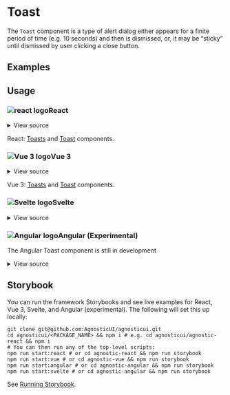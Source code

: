 # Toast

The `Toast` component is a type of alert dialog either appears for a finite period of time (e.g. 10 seconds) and then is dismissed, or, it may be &ldquo;sticky&rdquo; until dismissed by user clicking a close button.

<div class="mbs24"></div>

## Examples

<div class="mbe24"></div>

<ToastExamples />

<script setup>
import ToastExamples from '../../components/ToastExamples.vue'
import { Alert } from "agnostic-vue";
</script>

<div class="mbe32"></div>

## Usage

<div class="flex">
  <h3 id="react" tabindex="-1">
    <img src="/images/React-icon.svg" alt="react logo">React
  </h3>
</div>

<details class="disclose disclose-bordered">
<summary class="disclose-title">View source</summary>

```jsx
import "agnostic-react/dist/common.min.css";
import "agnostic-react/dist/esm/index.css";
import { Close, Toasts, Toast } from "agnostic-react";

const getColor = (type) => {
  switch (type) {
    case 'warning':
      return 'var(--agnostic-warning-border-accent)';
    case 'info':
      return 'var(--agnostic-primary-dark)';
    case 'success':
      return 'var(--agnostic-action-from)';
    case 'error':
      return 'var(--agnostic-error-dark)';
    default:
      return 'var(--agnostic-gray-mid-dark)';
  }
};
const ToastDemoIcon = ({ type, utilityClasses }) => {
  return (
    <svg
      className={utilityClasses}
      style={{ color: getColor(type) }}
      xmlns="http://www.w3.org/2000/svg"
      height="24"
      viewBox="0 0 24 24"
      width="24"
    >
      <path d="M0 0h24v24H0z" fill="none" />
      <path fill="currentColor" d="M1 21h22L12 2 1 21zm12-3h-2v-2h2v2zm0-4h-2v-4h2v4z" />
    </svg>
  );
};

export const YourComponent = () => {
  const [toastIsOpen, setToastIsOpen] = useState(true);
  const [toastIsOpen2, setToastIsOpen2] = useState(true);
  const [toastIsOpen3, setToastIsOpen3] = useState(true);
  const [toastIsOpen4, setToastIsOpen4] = useState(true);

  return (
    <Toasts verticalPosition="top" horizontalPosition="end">
      <Toast type="dark">Toast top end. Sticky.</Toast>
      <div className="mbe14" />
      <Toast type="dark">Toast 2 top end. Sticky.</Toast>
    </Toasts>
    <Toasts verticalPosition="top" horizontalPosition="center">
      <Toast isOpen={toastIsOpen} icon={<ToastDemoIcon type="dark" utilityClasses="mie8" />} type="dark">
        Toast custom icon dark (10 seconds)
      </Toast>
      <div className="mbe14" />
      <Toast isOpen={toastIsOpen} icon={<ToastDemoIcon type="success" utilityClasses="mie8" />} type="success">
        Toast custom icon success (10 seconds)
      </Toast>
      <div className="mbe14" />
      <Toast isOpen={toastIsOpen} icon={<ToastDemoIcon type="warning" utilityClasses="mie8" />} type="warning">
        Toast custom icon warning (10 seconds)
      </Toast>
      <div className="mbe14" />
      <Toast isOpen={toastIsOpen} icon={<ToastDemoIcon type="info" utilityClasses="mie8" />} type="info">
        Toast custom icon info (10 seconds)
      </Toast>
      <div className="mbe14" />
      <Toast isOpen={toastIsOpen} icon={<ToastDemoIcon type="error" utilityClasses="mie8" />} type="error">
        Toast custom icon error (10 seconds)
      </Toast>
      <div className="mbe14" />
    </Toasts>
    <Toasts verticalPosition="bottom" horizontalPosition="center">
      <Toast isOpen={toastIsOpen2} isAnimationSlideUp icon={<ToastDemoIcon type="dark" utilityClasses="mie8" />} type="dark">
        <div className="flex-fill">Closable via close button.</div>
        {/* Close SVG uses fill="currentColor" so we can set as follows */}
        <Close style={{ color: 'var(--agnostic-light)' }} onClick={() => setToastIsOpen2(false)} />
      </Toast>
      <div className="mbe14" />
      <Toast isOpen={toastIsOpen3} isAnimationSlideUp icon={<ToastDemoIcon type="success" utilityClasses="mie8" />} type="success">
        <div className="flex-fill">Closable via close button.</div>
        <Close style={{ color: 'var(--agnostic-action-from)' }} onClick={() => setToastIsOpen3(false)} />
      </Toast>
      <div className="mbe14" />
      <Toast isOpen={toastIsOpen4} isAnimationSlideUp icon={<ToastDemoIcon type="info" utilityClasses="mie8" />} type="info">
        <div className="flex-fill">Closable via close button.</div>
        <Close style={{ color: 'var(--agnostic-primary-dark)' }} onClick={() => setToastIsOpen4(false)} />
      </Toast>
    </Toasts>
    );
  )
```
</details>

React: [Toasts](https://github.com/AgnosticUI/agnosticui/blob/master/agnostic-react/src/Toasts.tsx) and [Toast](https://github.com/AgnosticUI/agnosticui/blob/master/agnostic-react/src/Toast.tsx) components.

<div class="mbe32"></div>

<div class="flex">
  <h3 id="vue-3" tabindex="-1">
    <img src="/images/Vue-icon.svg" alt="Vue 3 logo">Vue 3
  </h3>
</div>

<details class="disclose disclose-bordered">
<summary class="disclose-title">View source</summary>

```vue
<script>
import "agnostic-vue/dist/common.min.css";
import "agnostic-vue/dist/index.css";
import { Close, Toasts, Toast } from "agnostic-vue";
import ToastIconExample from "./ToastIconExample.vue";
import { ref } from "vue";

export default {
  name: "CloseExamples",
  components: {
    Close,
    Toasts,
    Toast,
    ToastIconExample,
  },

  setup() {
    const timedToast = ref(true);
    setTimeout(() => {
      timedToast.value = false;
    }, 10000);

    const toast1IsOpen = ref(true);
    const close1Toast = () => {
      toast1IsOpen.value = false;
    };
    const toast2IsOpen = ref(true);
    const close2Toast = () => {
      toast2IsOpen.value = false;
    };

    return {
      timedToast,
      toast1IsOpen,
      toast2IsOpen,
      close1Toast,
      close2Toast,
    };
  },
};
</script>
<template>
  <Toasts
    vertical-position="top"
    horizontal-position="end"
  >
    <Toast
      :is-open="timedToast"
      type="info"
    >
      <ToastIconExample
        icon-type="info"
        utility-classes="mie8"
      >
        <template #icon />
      </ToastIconExample>
      Self timed toast that will close in 10 seconds.
    </Toast>
    <Toast
      :is-open="timedToast"
      type="success"
    >
      <ToastIconExample
        icon-type="success"
        utility-classes="mie8"
      >
        <template #icon />
      </ToastIconExample>
      <div class="flex-fill">
        Self timed toast that will close in 10 seconds.
      </div>
    </Toast>
  </Toasts>
  <Toasts
    vertical-position="top"
    horizontal-position="center"
  >

    <Toast
      :is-open="timedToast"
      type="error"
    >
      <ToastIconExample
        icon-type="error"
        utility-classes="mie8"
      >
        <template #icon />
      </ToastIconExample>
      Error toast with &nbsp;<code>aria-live</code>&nbsp;
      &ldquo;assertive&rdquo; (10 seconds)
    </Toast>
  </Toasts>
  <Toasts
    vertical-position="bottom"
    horizontal-position="end"
  >
    <Toast
      :is-open="toast1IsOpen"
      type="dark"
    >
      <ToastIconExample
        icon-type="dark"
        utility-classes="mie8"
      >
        <template #icon />
      </ToastIconExample>
      <div class="flex-fill">
        This is a closable toast message
      </div>
      <Close
        @click="close1Toast()"
        :style="{ 'color': 'var(--agnostic-light)' }"
      />
    </Toast>
    <div className="mbe14" />
    <Toast
      :is-open="toast2IsOpen"
      type="warning"
    >
      <ToastIconExample
        icon-type="warning"
        utility-classes="mie8"
      >
        <template #icon />
      </ToastIconExample>
      <div class="flex-fill">
        This is a closable toast message
      </div>
      <Close
        @click="close2Toast()"
        :style="{ 'color': 'var(--agnostic-warning-dark)' }"
      />
    </Toast>
  </Toasts>
</template>
```
</details>

Vue 3: [Toasts](https://github.com/AgnosticUI/agnosticui/blob/master/agnostic-vue/src/components/Toasts.vue) and [Toast](https://github.com/AgnosticUI/agnosticui/blob/master/agnostic-vue/src/components/Toast.vue) components.

<div class="mbe24"></div>

<div class="flex">
  <h3 id="svelte" tabindex="-1">
    <img src="/images/Svelte-icon.svg" alt="Svelte logo">Svelte
  </h3>
</div>

<details class="disclose disclose-bordered">
<summary class="disclose-title">View source</summary>

```html
<script>
  import 'agnostic-svelte/css/common.min.css';
  import { Toasts, Toast } from "agnostic-svelte";

  // If you'd like, you can optionally project any icon you choose
  import ToastIconExample from "./components/ToastIconExample.svelte";

  let toastMessage = 'Toasts should be used for timely information.';

  let isToast1Open = true;
  const closeToast1 = () => isToast1Open = false
  let isToast2Open = true;
  const closeToast2 = () => isToast2Open = false
  let isToast3Open = true;
  const closeToast3 = () => isToast3Open = false
  let isToast4Open = true;
  const closeToast4 = () => isToast4Open = false
  let timedToast = true;
  setTimeout(() => {
    timedToast = false;
  }, 10000);
</script>
<Toasts portalRootSelector="body" horizontalPosition="center" verticalPosition="top">
  <Toast isOpen={timedToast} type="dark">
    <ToastIconExample type="dark" utilityClasses="mie8" />
    <p>This toast will close in 10 seconds</p>
  </Toast>
  <div class="mbe14" />
  <Toast isOpen type="info">
    <ToastIconExample type="info" utilityClasses="mie8" />
    <p>{toastMessage}</p>
  </Toast>
</Toasts>
<Toasts portalRootSelector="body" horizontalPosition="end" verticalPosition="top">
  <Toast isOpen={isToast1Open} type="info">
    <ToastIconExample type="info" utilityClasses="mie8" />
    <p>{toastMessage}</p>
    <Close color="var(--agnostic-primary-dark)" on:click={closeToast1} />
  </Toast>
  <div class="mbe14" />
  <Toast isOpen={isToast2Open} type="success">
    <ToastIconExample type="success" utilityClasses="mie8" />
    <p>{toastMessage}</p>
    <Close color="var(--agnostic-action-from)" on:click={closeToast2} />
  </Toast>
  <div class="mbe14" />
  <Toast isOpen={isToast3Open} type="warning">
    <ToastIconExample type="warning" utilityClasses="mie8" />
    <p>{toastMessage}</p>
    <Close color="var(--agnostic-warning-dark)" on:click={closeToast3} />
  </Toast>
  <div class="mbe14" />
  <Toast isOpen={isToast4Open} type="error">
    <ToastIconExample type="error" utilityClasses="mie8" />
    <p>{toastMessage}</p>
    <Close color="var(--agnostic-error-dark)" on:click={closeToast4} />
  </Toast>
</Toasts>
<Toasts portalRootSelector="body" horizontalPosition="start" verticalPosition="top">
  <Toast isOpen={timedToast} type="dark">
    <ToastIconExample type="dark" utilityClasses="mie8" />
    <p>This toast will close in 10 seconds</p>
  </Toast>
</Toasts>
<Toasts portalRootSelector="body" horizontalPosition="start" verticalPosition="bottom">
  <Toast isOpen={timedToast} type="dark">
    <ToastIconExample type="dark" utilityClasses="mie8" />
    <p>This toast will close in 10 seconds</p>
  </Toast>
</Toasts>
<Toasts portalRootSelector="body" horizontalPosition="center" verticalPosition="bottom">
  <Toast isOpen={timedToast} type="dark">
    <ToastIconExample type="dark" utilityClasses="mie8" />
    <p>This toast will close in 10 seconds</p>
  </Toast>
</Toasts>
<Toasts portalRootSelector="body" horizontalPosition="end" verticalPosition="bottom">
  <Toast isOpen type="dark">
    <ToastIconExample type="dark" utilityClasses="mie8" />
    <p>{toastMessage}</p>
  </Toast>
</Toasts>
```
</details>

<div class="mbe32"></div>

<div class="flex mbe16">
  <h3 id="angular" tabindex="-1">
    <img src="/images/Angular-icon.svg" alt="Angular logo">Angular (Experimental)
  </h3>
</div>

<div class="mbe16"></div>

<Alert type="error">The Angular Toast component is still in development</Alert>

<details class="disclose disclose-bordered">
<summary class="disclose-title">View source</summary>

In your Angular configuration (likely `angular.json`) ensure you're including
the common AgnosticUI styles:

<div class="mbe16"></div>

` "styles": ["agnostic-angular/common.min.css"],`

<div class="mbe24"></div>

Add AgnosticUI's `AgModule` module:

```js{3,9}
import { NgModule } from '@angular/core';
import { BrowserModule } from '@angular/platform-browser';
import { AgModule } from 'agnostic-angular';

import { AppComponent } from './app.component';

@NgModule({
  declarations: [AppComponent],
  imports: [BrowserModule, AgModule],
  providers: [],
  bootstrap: [AppComponent],
})
export class AppModule {}
```

Now you can use in your components:

```js
import { Component } from '@angular/core';

@Component({
  selector: 'your-component',
  template: `
  <ag-toasts horizontalPosition="end"
             verticalPosition="top">
    <ag-toast [isAnimationSlideUp]="true"
              [isBorderAll]="true"
              type="success">
      Success. Bordered. Animated
    </ag-toast>
    <div class="mbe14"></div>
    <ag-toast [isAnimationSlideUp]="true"
              [isBorderAll]="true"
              type="info">Info. Bordered. Animated</ag-toast>
    <div class="mbe14"></div>
    <ag-toast [isAnimationSlideUp]="true"
              [isBorderAll]="true"
              type="warning">Warning. Bordered. Animated</ag-toast>
    <div class="mbe14"></div>
    <ag-toast [isAnimationSlideUp]="true"
              [isBorderLeft]="true"
              type="info">
      <ag-example-icon iconType="info"
                        utilityClasses="mie8"></ag-example-icon>
      Info. Border left. Animated. Icon projected.
    </ag-toast>
  </ag-toasts>
  <ag-toasts horizontalPosition="start"
              verticalPosition="top">
    <ag-toast type="warning"
              [isOpen]="toast1IsOpen">
      <ag-example-icon iconType="warning"
                        utilityClasses="mie12"></ag-example-icon>
      <p class="flex-fill">Warning toast w/projected icon</p>
      <ag-close (click)="toast1IsOpen = false"
                color="var(--agnostic-warning-dark)"></ag-close>
    </ag-toast>
    <div class="mbe14"></div>
    <ag-toast type="info"
              [isOpen]="toast2IsOpen">
      <ag-example-icon iconType="info"
                        utilityClasses="mie12"></ag-example-icon>
      <p class="flex-fill">Info toast with projected icon</p>
      <ag-close (click)="toast2IsOpen = false"
                color="var(--agnostic-primary-dark)"></ag-close>
    </ag-toast>
    <div class="mbe14"></div>
    <ag-toast [isOpen]="toast3IsOpen"
              type="success">
      <ag-example-icon iconType="success"
                        utilityClasses="mie12"></ag-example-icon>
      <p class="flex-fill">
        Success toast w/projected icon
      </p>
      <ag-close (click)="toast3IsOpen = false"
                color="var(--agnostic-action-from)"></ag-close>
    </ag-toast>
    <div class="mbe14"></div>
    <ag-toast type="error">
      <ag-example-icon iconType="error"
                        utilityClasses="mie12"></ag-example-icon>
      Error toast w/projected icon
    </ag-toast>
    <div class="mbe14"></div>
    <ag-toast type="dark">
      <ag-example-icon iconType="dark"
                        utilityClasses="mie12"></ag-example-icon>
      Dark toast w/projected icon
    </ag-toast>
  </ag-toasts>
  <ag-toasts horizontalPosition="center"
              verticalPosition="top">
    <ag-toast [isOpen]="timedToast">Toast will dismiss in 10 seconds</ag-toast>
  </ag-toasts>
  <ag-toasts horizontalPosition="start"
              verticalPosition="bottom">
    <ag-toast [isOpen]="timedToast">Toast start dismisses in 10 seconds</ag-toast>
  </ag-toasts>
  <ag-toasts horizontalPosition="center"
              verticalPosition="bottom">
    <ag-toast [isOpen]="timedToast">Toast bottom center dismisses in 10 seconds</ag-toast>
  </ag-toasts>
  <ag-toasts horizontalPosition="end"
              verticalPosition="bottom">
    <ag-toast [isRounded]="true">Rounded toast at bottom end</ag-toast>
    <div class="mbe14"></div>
    <ag-toast [isBorderLeft]="true">Border on left</ag-toast>
    <div class="mbe14"></div>
    <ag-toast [isBorderAll]="true"
              type="info">Border on all sides type info</ag-toast>
  </ag-toasts>
  `
})
export class YourComponent {}
```
</details>

<div class="mbe32"></div>

## Storybook

You can run the framework Storybooks and see live examples for React, Vue 3, Svelte, and Angular (experimental). The following will set this up locally:

```shell
git clone git@github.com:AgnosticUI/agnosticui.git
cd agnosticui/<PACKAGE_NAME> && npm i # e.g. cd agnosticui/agnostic-react && npm i
# You can then run any of the top-level scripts:
npm run start:react # or cd agnostic-react && npm run storybook
npm run start:vue # or cd agnostic-vue && npm run storybook
npm run start:angular # or cd agnostic-angular && npm run storybook
npm run start:svelte # or cd agnostic-angular && npm run storybook
```

See [Running Storybook](https://github.com/AgnosticUI/agnosticui/blob/master/CONTRIBUTING.md#usage).

